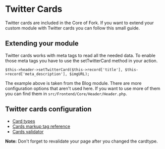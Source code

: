 # Twitter Cards

Twitter cards are included in the Core of Fork. If you want to extend your custom module with Twitter cards you can follow this small guide.

## Extending your module
Twitter cards works with meta tags to read all the needed data. To enable those meta tags you have to use the setTwitterCard method in your action.

`$this->header->setTwitterCard($this->record['title'], $this->record['meta_description'], $imgURL);`

The example above is taken from the Blog module. There are more configuration options that aren't used here. If you want to use more of them you can find them
in `src/Frontend/Core/Header/Header.php`.

## Twitter cards configuration
* [Card types](https://dev.twitter.com/cards/types)
* [Cards markup tag reference](https://dev.twitter.com/cards/markup)
* [Cards validator](https://cards-dev.twitter.com/validator)

**Note:** Don't forget to revalidate your page after you changed the cardtype.
